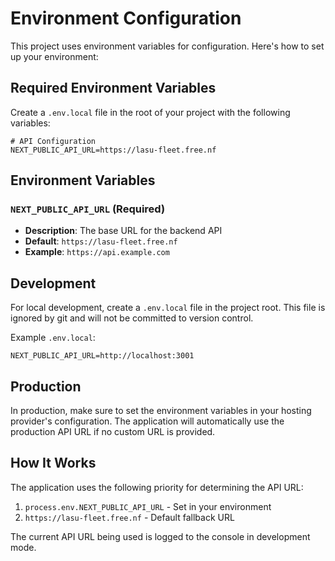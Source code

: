 # Environment Configuration

This project uses environment variables for configuration. Here's how to set up your environment:

## Required Environment Variables

Create a `.env.local` file in the root of your project with the following variables:

```env
# API Configuration
NEXT_PUBLIC_API_URL=https://lasu-fleet.free.nf
```

## Environment Variables

### `NEXT_PUBLIC_API_URL` (Required)
- **Description**: The base URL for the backend API
- **Default**: `https://lasu-fleet.free.nf`
- **Example**: `https://api.example.com`

## Development

For local development, create a `.env.local` file in the project root. This file is ignored by git and will not be committed to version control.

Example `.env.local`:

```env
NEXT_PUBLIC_API_URL=http://localhost:3001
```

## Production

In production, make sure to set the environment variables in your hosting provider's configuration. The application will automatically use the production API URL if no custom URL is provided.

## How It Works

The application uses the following priority for determining the API URL:

1. `process.env.NEXT_PUBLIC_API_URL` - Set in your environment
2. `https://lasu-fleet.free.nf` - Default fallback URL

The current API URL being used is logged to the console in development mode.

